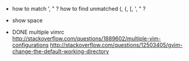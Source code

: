 * how to match ', " ? how to find unmatched (, {, [, ', " ?

* show space 

* DONE multiple vimrc
http://stackoverflow.com/questions/1889602/multiple-vim-configurations 
http://stackoverflow.com/questions/12503405/gvim-change-the-default-working-directory



